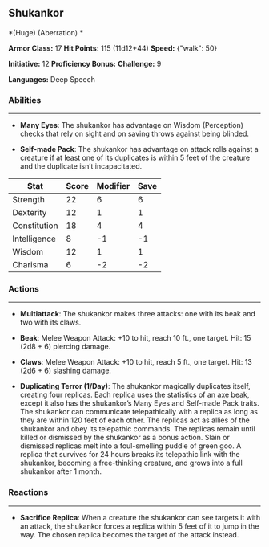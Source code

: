 ## Shukankor
*(Huge) (Aberration) *

**Armor Class:** 17
**Hit Points:** 115 (11d12+44)
**Speed:** {"walk": 50}

**Initiative:** 12
**Proficiency Bonus:**
**Challenge:** 9

**Languages:** Deep Speech

### Abilities
 --- 
- **Many Eyes**: The shukankor has advantage on Wisdom (Perception) checks that rely on sight and on saving throws against being blinded.

- **Self-made Pack**: The shukankor has advantage on attack rolls against a creature if at least one of its duplicates is within 5 feet of the creature and the duplicate isn’t incapacitated.



| Stat | Score | Modifier | Save |
| ---- | ---- | ---- | ---- |
| Strength | 22 | 6 | 6 |
| Dexterity | 12 | 1 | 1 |
| Constitution | 18 | 4 | 4 |
| Intelligence | 8 | -1 | -1 |
| Wisdom | 12 | 1 | 1 |
| Charisma | 6 | -2 | -2 |

### Actions
 --- 
- **Multiattack**: The shukankor makes three attacks: one with its beak and two with its claws.

- **Beak**: Melee Weapon Attack: +10 to hit, reach 10 ft., one target. Hit: 15 (2d8 + 6) piercing damage.

- **Claws**: Melee Weapon Attack: +10 to hit, reach 5 ft., one target. Hit: 13 (2d6 + 6) slashing damage.

- **Duplicating Terror (1/Day)**: The shukankor magically duplicates itself, creating four replicas. Each replica uses the statistics of an axe beak, except it also has the shukankor’s Many Eyes and Self-made Pack traits. The shukankor can communicate telepathically with a replica as long as they are within 120 feet of each other. The replicas act as allies of the shukankor and obey its telepathic commands. The replicas remain until killed or dismissed by the shukankor as a bonus action. Slain or dismissed replicas melt into a foul-smelling puddle of green goo. A replica that survives for 24 hours breaks its telepathic link with the shukankor, becoming a free-thinking creature, and grows into a full shukankor after 1 month.

### Reactions
 --- 
- **Sacrifice Replica**: When a creature the shukankor can see targets it with an attack, the shukankor forces a replica within 5 feet of it to jump in the way. The chosen replica becomes the target of the attack instead.

